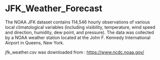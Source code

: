 # JFK_Weather_Forecast

The NOAA JFK dataset contains 114,546 hourly observations of various local climatological variables (including visibility, temperature, wind speed and direction, humidity, dew point, and pressure).
The data was collected by a NOAA weather station located at the John F. Kennedy International Airport in Queens, New York.

jfk_weather.csv was downloaded from : https://www.ncdc.noaa.gov/
